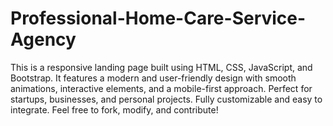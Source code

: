 # Professional-Home-Care-Service-Agency
This is a responsive landing page built using HTML, CSS, JavaScript, and Bootstrap. It features a modern and user-friendly design with smooth animations, interactive elements, and a mobile-first approach. Perfect for startups, businesses, and personal projects. Fully customizable and easy to integrate. Feel free to fork, modify, and contribute!
